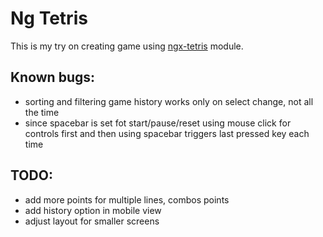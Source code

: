 # Ng Tetris

This is my try on creating game using [ngx-tetris](https://github.com/chrum/ngx-tetris) module.

## Known bugs:

- sorting and filtering game history works only on select change, not all the time
- since spacebar is set fot start/pause/reset using mouse click for controls first and then using spacebar triggers last pressed key each time

## TODO:

- add more points for multiple lines, combos points
- add history option in mobile view
- adjust layout for smaller screens
